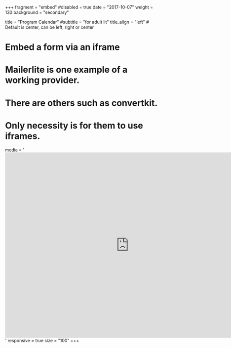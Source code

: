 +++
fragment = "embed"
#disabled = true
date = "2017-10-07"
weight = 130
background = "secondary"

title = "Program Calendar"
#subtitle = "for adult lit"
title_align = "left" # Default is center, can be left, right or center

# Embed a form via an iframe
# Mailerlite is one example of a working provider.
# There are others such as convertkit.
# Only necessity is for them to use iframes.
media = '<iframe src="https://calendar.google.com/calendar/embed?height=600&amp;wkst=1&amp;bgcolor=%235bcbf5&amp;ctz=America%2FToronto&amp;src=Y19sMnQ1dHY0MHY5MjZ1YnRkN3Qxc205bGQyMEBncm91cC5jYWxlbmRhci5nb29nbGUuY29t&amp;src=Y185ajVjc3RxOXFobzVkZzFubGJsdmZvamhrY0Bncm91cC5jYWxlbmRhci5nb29nbGUuY29t&amp;src=Y18zdW1xcmdrZzZkNXQxOTFua282bWJwZWk4c0Bncm91cC5jYWxlbmRhci5nb29nbGUuY29t&amp;color=%23039BE5&amp;color=%23C0CA33&amp;color=%237CB342&amp;showTitle=0&amp;showTabs=0&amp;showPrint=0&amp;showTz=0" style="border:0" width="800" height="600" frameborder="0" scrolling="no"></iframe>'
responsive = true 
size = "100"
+++


